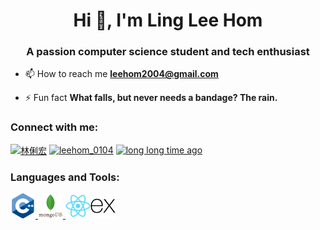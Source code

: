 <h1 align="center">Hi 👋, I'm Ling Lee Hom</h1>
<h3 align="center">A passion computer science student and tech enthusiast</h3>

- 📫 How to reach me **leehom2004@gmail.com**

- ⚡ Fun fact **What falls, but never needs a bandage? The rain.**

<h3 align="left">Connect with me:</h3>
<p align="left">
<a href="https://fb.com/林俐宏" target="blank"><img align="center" src="https://raw.githubusercontent.com/rahuldkjain/github-profile-readme-generator/master/src/images/icons/Social/facebook.svg" alt="林俐宏" height="30" width="40" /></a>
<a href="https://instagram.com/leehom_0104" target="blank"><img align="center" src="https://raw.githubusercontent.com/rahuldkjain/github-profile-readme-generator/master/src/images/icons/Social/instagram.svg" alt="leehom_0104" height="30" width="40" /></a>
<a href="https://www.youtube.com/c/long long time ago" target="blank"><img align="center" src="https://raw.githubusercontent.com/rahuldkjain/github-profile-readme-generator/master/src/images/icons/Social/youtube.svg" alt="long long time ago" height="30" width="40" /></a>
</p>

<h3 align="left">Languages and Tools:</h3>
<p align="left"> <a href="https://www.w3schools.com/cpp/" target="_blank" rel="noreferrer"> <img src="https://raw.githubusercontent.com/devicons/devicon/master/icons/cplusplus/cplusplus-original.svg" alt="cplusplus" width="40" height="40"/> </a> <a href="https://www.mongodb.com/" target="_blank" rel="noreferrer"> <img src="https://raw.githubusercontent.com/devicons/devicon/master/icons/mongodb/mongodb-original-wordmark.svg" alt="mongodb" width="40" height="40"/> <img src="https://raw.githubusercontent.com/devicons/devicon/master/icons/react/react-original.svg" alt="react" width="40" height="40"/><img src="https://raw.githubusercontent.com/devicons/devicon/master/icons/express/express-original.svg" alt="react" width="40" height="40"/></a> </p>

